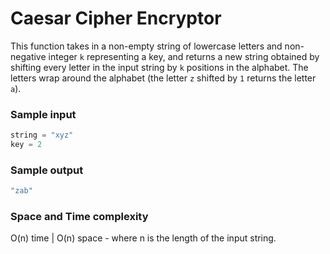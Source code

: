 # Caesar Cipher Encryptor

This function takes in a non-empty string of lowercase letters and non-negative integer `k` representing a key, and returns a new string obtained by shifting every letter in the input string by `k` positions in the alphabet.
The letters wrap around the alphabet (the letter `z` shifted by `1` returns the letter `a`). 

 ### Sample input
```javascript
string = "xyz"
key = 2
```
 ### Sample output
 ```javascript
"zab"
 ```
 ### Space and Time complexity
 O(n) time | O(n) space - where n is the length of the input string.